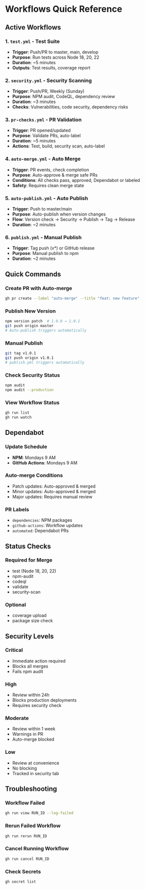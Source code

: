 # Workflows Quick Reference

## Active Workflows

### 1. `test.yml` - Test Suite
- **Trigger**: Push/PR to master, main, develop
- **Purpose**: Run tests across Node 18, 20, 22
- **Duration**: ~5 minutes
- **Outputs**: Test results, coverage report

### 2. `security.yml` - Security Scanning
- **Trigger**: Push/PR, Weekly (Sunday)
- **Purpose**: NPM audit, CodeQL, dependency review
- **Duration**: ~3 minutes
- **Checks**: Vulnerabilities, code security, dependency risks

### 3. `pr-checks.yml` - PR Validation
- **Trigger**: PR opened/updated
- **Purpose**: Validate PRs, auto-label
- **Duration**: ~5 minutes
- **Actions**: Test, build, security scan, auto-label

### 4. `auto-merge.yml` - Auto Merge
- **Trigger**: PR events, check completion
- **Purpose**: Auto-approve & merge safe PRs
- **Conditions**: All checks pass, approved, Dependabot or labeled
- **Safety**: Requires clean merge state

### 5. `auto-publish.yml` - Auto Publish
- **Trigger**: Push to master/main
- **Purpose**: Auto-publish when version changes
- **Flow**: Version check → Security → Publish → Tag → Release
- **Duration**: ~2 minutes

### 6. `publish.yml` - Manual Publish
- **Trigger**: Tag push (v*) or GitHub release
- **Purpose**: Manual publish to npm
- **Duration**: ~2 minutes

## Quick Commands

### Create PR with Auto-merge
```bash
gh pr create --label "auto-merge" --title "feat: new feature"
```

### Publish New Version
```bash
npm version patch  # 1.0.0 → 1.0.1
git push origin master
# Auto-publish triggers automatically
```

### Manual Publish
```bash
git tag v1.0.1
git push origin v1.0.1
# publish.yml triggers automatically
```

### Check Security Status
```bash
npm audit
npm audit --production
```

### View Workflow Status
```bash
gh run list
gh run watch
```

## Dependabot

### Update Schedule
- **NPM**: Mondays 9 AM
- **GitHub Actions**: Mondays 9 AM

### Auto-merge Conditions
- Patch updates: Auto-approved & merged
- Minor updates: Auto-approved & merged
- Major updates: Requires manual review

### PR Labels
- `dependencies`: NPM packages
- `github-actions`: Workflow updates
- `automated`: Dependabot PRs

## Status Checks

### Required for Merge
- test (Node 18, 20, 22)
- npm-audit
- codeql
- validate
- security-scan

### Optional
- coverage upload
- package size check

## Security Levels

### Critical
- Immediate action required
- Blocks all merges
- Fails npm audit

### High
- Review within 24h
- Blocks production deployments
- Requires security check

### Moderate
- Review within 1 week
- Warnings in PR
- Auto-merge blocked

### Low
- Review at convenience
- No blocking
- Tracked in security tab

## Troubleshooting

### Workflow Failed
```bash
gh run view RUN_ID --log-failed
```

### Rerun Failed Workflow
```bash
gh run rerun RUN_ID
```

### Cancel Running Workflow
```bash
gh run cancel RUN_ID
```

### Check Secrets
```bash
gh secret list
```
